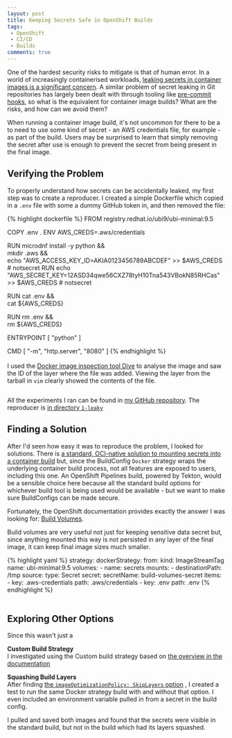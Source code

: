 ```yaml
---
layout: post
title: Keeping Secrets Safe in OpenShift Builds
tags: 
 - OpenShift
 - CI/CD
 - Builds
comments: true
---
```


One of the hardest security risks to mitigate is that of human error. In a world of increasingly containerised workloads, [leaking secrets in container images is a significant concern](https://dl.acm.org/doi/abs/10.1145/3579856.3590329). A similar problem of secret leaking in Git repositories has largely been dealt with through tooling like [pre-commit hooks](https://pre-commit.com/hooks.html), so what is the equivalent for container image builds? What are the risks, and how can we avoid them?


When running a container image build, it's not uncommon for there to be a to need to use some kind of secret - an AWS credentials file, for example - as part of the build. Users may be surprised to learn that simply removing the secret after use is enough to prevent the secret from being present in the final image.


## Verifying the Problem
To properly understand how secrets can be accidentally leaked, my first step was to create a reproducer. I created a simple Dockerfile which copied in a `.env` file with some a dummy GitHub token in, and then removed the file:

{% highlight dockerfile %}
FROM registry.redhat.io/ubi9/ubi-minimal:9.5

COPY .env .
ENV AWS_CREDS=.aws/credentials

RUN microdnf install -y python && \
    mkdir .aws && \
    echo "AWS_ACCESS_KEY_ID=AKIA0123456789ABCDEF" >> $AWS_CREDS # notsecret
RUN echo "AWS_SECRET_KEY=12ASD34qwe56CXZ78tyH10Tna543VBokN85RHCas" >> $AWS_CREDS # notsecret 

RUN cat .env && \
    cat ${AWS_CREDS}

RUN rm .env && \
        rm ${AWS_CREDS}

ENTRYPOINT [ "python" ]

CMD [ "-m", "http.server", "8080" ]
{% endhighlight %}  
&nbsp;   
I used the [Docker image inspection tool Dive](https://github.com/wagoodman/dive) to analyse the image and saw the ID of the layer where the file was added. Viewing the layer from the tarball in `vim` clearly showed the contents of the file.


<img />


All the experiments I ran can be found in [my GitHub repository](https://github.com/mikecroft/leaky-secrets/tree/main). The reproducer is [in directory `1-leaky`](https://github.com/mikecroft/leaky-secrets/tree/main/1-leaky)


## Finding a Solution
After I'd seen how easy it was to reproduce the problem, I looked for solutions. There is [a standard, OCI-native solution to mounting secrets into a container build](https://docs.podman.io/en/v5.4.0/markdown/podman-build.1.html#secret-id-id-src-envorfile-env-env-type-file-env) but, since the BuildConfig `Docker` strategy wraps the underlying container build process, not all features are exposed to users, including this one. An OpenShift Pipelines build, powered by Tekton, would be a sensible choice here because all the standard build options for whichever build tool is being used would be available - but we want to make sure BuildConfigs can be made secure.

Fortunately, the OpenShift documentation provides exactly the answer I was looking for: [Build Volumes](https://docs.redhat.com/en/documentation/openshift_container_platform/4.18/html/builds_using_buildconfig/build-strategies#builds-using-build-volumes_build-strategies-docker).

Build volumes are very useful not just for keeping sensitive data secret but, since anything mounted this way is not persisted in any layer of the final image, it can keep final image sizes much smaller.


{% highlight yaml %}
strategy:
  dockerStrategy:
    from:
      kind: ImageStreamTag
      name: ubi-minimal:9.5
    volumes:
      - name: secrets
        mounts:
        - destinationPath: /tmp
        source:
          type: Secret
          secret:
            secretName: build-volumes-secret
            items:
              - key: .aws-credentials
                path: .aws/credentials
              - key: .env
                path: .env
{% endhighlight %}  
&nbsp;  


## Exploring Other Options
Since this wasn't just a 

**Custom Build Strategy**  
I investigated using the Custom build strategy based on [the overview in the documentation](https://docs.redhat.com/en/documentation/openshift_container_platform/4.16/html/builds_using_buildconfig/custom-builds-buildah#custom-builds-buildah)

**Squashing Build Layers**  
After finding [the `imageOptimizationPolicy: SkipLayers` option](https://docs.redhat.com/en/documentation/openshift_container_platform/4.16/html/builds_using_buildconfig/build-strategies#builds-strategy-docker-squash-layers_build-strategies) , I created a test to run the same Docker strategy build with and without that option. I even included an environment variable pulled in from a secret in the build config.

I pulled and saved both images and found that the secrets were visible in the standard build, but not in the build which had its layers squashed.

